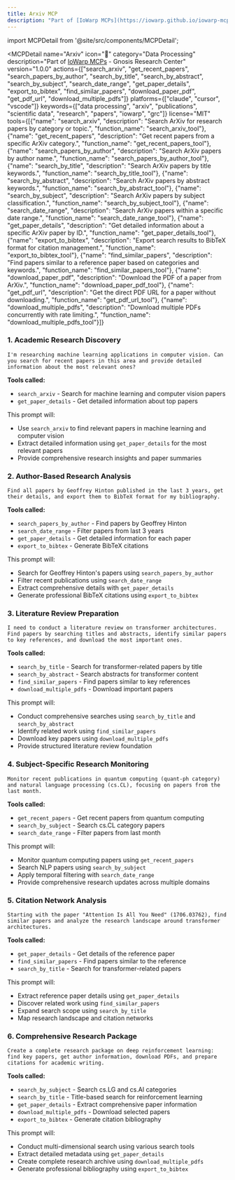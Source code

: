 ```yaml
---
title: Arxiv MCP
description: "Part of [IoWarp MCPs](https://iowarp.github.io/iowarp-mcps/) - Gnosis Research Center"
---
```


import MCPDetail from '@site/src/components/MCPDetail';

<MCPDetail 
  name="Arxiv"
  icon="📄"
  category="Data Processing"
  description="Part of [IoWarp MCPs](https://iowarp.github.io/iowarp-mcps/) - Gnosis Research Center"
  version="1.0.0"
  actions={["search_arxiv", "get_recent_papers", "search_papers_by_author", "search_by_title", "search_by_abstract", "search_by_subject", "search_date_range", "get_paper_details", "export_to_bibtex", "find_similar_papers", "download_paper_pdf", "get_pdf_url", "download_multiple_pdfs"]}
  platforms={["claude", "cursor", "vscode"]}
  keywords={["data processing", "arxiv", "publications", "scientific data", "research", "papers", "iowarp", "grc"]}
  license="MIT"
  tools={[{"name": "search_arxiv", "description": "Search ArXiv for research papers by category or topic.", "function_name": "search_arxiv_tool"}, {"name": "get_recent_papers", "description": "Get recent papers from a specific ArXiv category.", "function_name": "get_recent_papers_tool"}, {"name": "search_papers_by_author", "description": "Search ArXiv papers by author name.", "function_name": "search_papers_by_author_tool"}, {"name": "search_by_title", "description": "Search ArXiv papers by title keywords.", "function_name": "search_by_title_tool"}, {"name": "search_by_abstract", "description": "Search ArXiv papers by abstract keywords.", "function_name": "search_by_abstract_tool"}, {"name": "search_by_subject", "description": "Search ArXiv papers by subject classification.", "function_name": "search_by_subject_tool"}, {"name": "search_date_range", "description": "Search ArXiv papers within a specific date range.", "function_name": "search_date_range_tool"}, {"name": "get_paper_details", "description": "Get detailed information about a specific ArXiv paper by ID.", "function_name": "get_paper_details_tool"}, {"name": "export_to_bibtex", "description": "Export search results to BibTeX format for citation management.", "function_name": "export_to_bibtex_tool"}, {"name": "find_similar_papers", "description": "Find papers similar to a reference paper based on categories and keywords.", "function_name": "find_similar_papers_tool"}, {"name": "download_paper_pdf", "description": "Download the PDF of a paper from ArXiv.", "function_name": "download_paper_pdf_tool"}, {"name": "get_pdf_url", "description": "Get the direct PDF URL for a paper without downloading.", "function_name": "get_pdf_url_tool"}, {"name": "download_multiple_pdfs", "description": "Download multiple PDFs concurrently with rate limiting.", "function_name": "download_multiple_pdfs_tool"}]}
>

### 1. Academic Research Discovery
```
I'm researching machine learning applications in computer vision. Can you search for recent papers in this area and provide detailed information about the most relevant ones?
```

**Tools called:**
- `search_arxiv` - Search for machine learning and computer vision papers
- `get_paper_details` - Get detailed information about top papers

This prompt will:
- Use `search_arxiv` to find relevant papers in machine learning and computer vision
- Extract detailed information using `get_paper_details` for the most relevant papers
- Provide comprehensive research insights and paper summaries

### 2. Author-Based Research Analysis
```
Find all papers by Geoffrey Hinton published in the last 3 years, get their details, and export them to BibTeX format for my bibliography.
```

**Tools called:**
- `search_papers_by_author` - Find papers by Geoffrey Hinton
- `search_date_range` - Filter papers from last 3 years
- `get_paper_details` - Get detailed information for each paper
- `export_to_bibtex` - Generate BibTeX citations

This prompt will:
- Search for Geoffrey Hinton's papers using `search_papers_by_author`
- Filter recent publications using `search_date_range`
- Extract comprehensive details with `get_paper_details`
- Generate professional BibTeX citations using `export_to_bibtex`

### 3. Literature Review Preparation
```
I need to conduct a literature review on transformer architectures. Find papers by searching titles and abstracts, identify similar papers to key references, and download the most important ones.
```

**Tools called:**
- `search_by_title` - Search for transformer-related papers by title
- `search_by_abstract` - Search abstracts for transformer content
- `find_similar_papers` - Find papers similar to key references
- `download_multiple_pdfs` - Download important papers

This prompt will:
- Conduct comprehensive searches using `search_by_title` and `search_by_abstract`
- Identify related work using `find_similar_papers`
- Download key papers using `download_multiple_pdfs`
- Provide structured literature review foundation

### 4. Subject-Specific Research Monitoring
```
Monitor recent publications in quantum computing (quant-ph category) and natural language processing (cs.CL), focusing on papers from the last month.
```

**Tools called:**
- `get_recent_papers` - Get recent papers from quantum computing
- `search_by_subject` - Search cs.CL category papers
- `search_date_range` - Filter papers from last month

This prompt will:
- Monitor quantum computing papers using `get_recent_papers`
- Search NLP papers using `search_by_subject`
- Apply temporal filtering with `search_date_range`
- Provide comprehensive research updates across multiple domains

### 5. Citation Network Analysis
```
Starting with the paper "Attention Is All You Need" (1706.03762), find similar papers and analyze the research landscape around transformer architectures.
```

**Tools called:**
- `get_paper_details` - Get details of the reference paper
- `find_similar_papers` - Find papers similar to the reference
- `search_by_title` - Search for transformer-related papers

This prompt will:
- Extract reference paper details using `get_paper_details`
- Discover related work using `find_similar_papers`
- Expand search scope using `search_by_title`
- Map research landscape and citation networks

### 6. Comprehensive Research Package
```
Create a complete research package on deep reinforcement learning: find key papers, get author information, download PDFs, and prepare citations for academic writing.
```

**Tools called:**
- `search_by_subject` - Search cs.LG and cs.AI categories
- `search_by_title` - Title-based search for reinforcement learning
- `get_paper_details` - Extract comprehensive paper information
- `download_multiple_pdfs` - Download selected papers
- `export_to_bibtex` - Generate citation bibliography

This prompt will:
- Conduct multi-dimensional search using various search tools
- Extract detailed metadata using `get_paper_details`
- Create complete research archive using `download_multiple_pdfs`
- Generate professional bibliography using `export_to_bibtex`

</MCPDetail>

